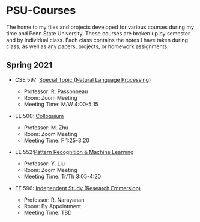 # PSU-Courses
The home to my files and projects developed for various courses during my time and Penn State University. These courses are broken up by semester and by individual class. Each class contains the notes I have taken during class, as well as any papers, projects, or homework assignments.

## Spring 2021
* CSE 597: [Special Topic (Natural Language Processing)](https://github.com/jzaunegger/PSU-Courses/Spring-2021/CSE-597/README.md)
  * Professor: R. Passonneau
  * Room: Zoom Meeting
  * Meeting Time: M/W 4:00-5:15 
  
* EE 500: [Colloquium](https://github.com/jzaunegger/PSU-Courses/Spring-2021/EE-550/README.md)
  * Professor: M. Zhu
  * Room: Zoom Meeting
  * Meeting Time: F 1:25-3:20
  
* EE 552:[Pattern Recognition & Machine Learning](https://github.com/jzaunegger/PSU-Courses/Spring-2021/EE-552/README.md)
  * Professor: Y. Liu
  * Room: Zoom Meeting
  * Meeting Time: Tr/Th 3:05-4:20
  
* EE 596: [Independent Study (Research Emmersion)](https://github.com/jzaunegger/PSU-Courses/Spring-2021/EE-596/README.md)
  * Professor: R. Narayanan
  * Room: By Appointment
  * Meeting Time: TBD
